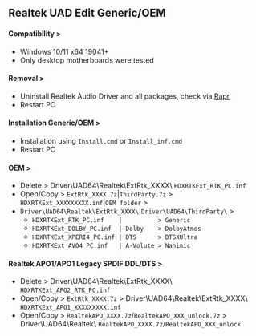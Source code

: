 ## Realtek UAD Edit Generic/OEM
#### Compatibility >
- Windows 10/11 x64 19041+
- Only desktop motherboards were tested
#### Removal >
- Uninstall Realtek Audio Driver and all packages, check via [Rapr][DriverStoreExplorer]
- Restart PC
#### Installation Generic/OEM >
- Installation using `Install.cmd` or `Install_inf.cmd`
- Restart PC
#### OEM >
- Delete    > Driver\UAD64\Realtek\ExtRtk_XXXX\ `HDXRTKExt_RTK_PC.inf`
- Open/Copy > `ExtRtk_XXXX.7z`|`ThirdParty.7z` > `HDXRTKExt_XXXXXXXXX.inf`|`OEM folder` >
- `Driver\UAD64\Realtek\ExtRtk_XXXX\`|`Driver\UAD64\ThirdParty\` >
  - `HDXRTKExt_RTK_PC.inf    |          > Generic`
  - `HDXRTKExt_DOLBY_PC.inf  | Dolby    > DolbyAtmos`
  - `HDXRTKExt_XPERI4_PC.inf | DTS      > DTSXUltra`
  - `HDXRTKExt_AVO4_PC.inf   | A-Volute > Nahimic`
#### Realtek APO1/APO1 Legacy SPDIF DDL/DTS >
- Delete    > Driver\UAD64\Realtek\ExtRtk_XXXX\ `HDXRTKExt_APO2_RTK_PC.inf`
- Open/Copy > `ExtRtk_XXXX.7z` > Driver\UAD64\Realtek\ExtRtk_XXXX\ `HDXRTKExt_APO1_XXXXXXXXX.inf`
- Open/Copy > `RealtekAPO_XXXX.7z`/`RealtekAPO_XXX_unlock.7z` > Driver\UAD64\Realtek\ `RealtekAPO_XXXX.7z`/`RealtekAPO_XXX_unlock`

[DriverStoreExplorer]: https://github.com/lostindark/DriverStoreExplorer
